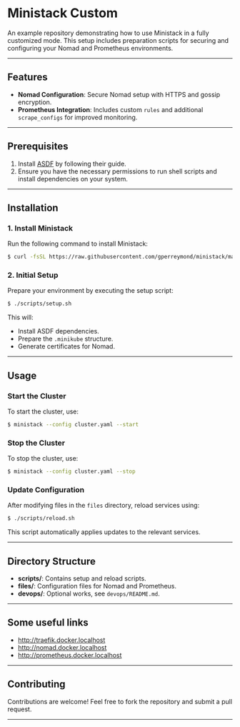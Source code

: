 # Ministack Custom

An example repository demonstrating how to use Ministack in a fully customized mode. This setup includes preparation scripts for securing and configuring your Nomad and Prometheus environments.

---

## Features

- **Nomad Configuration**: Secure Nomad setup with HTTPS and gossip encryption.
- **Prometheus Integration**: Includes custom `rules` and additional `scrape_configs` for improved monitoring.

---

## Prerequisites

1. Install [ASDF](https://asdf-vm.com/guide/getting-started.html) by following their guide.
2. Ensure you have the necessary permissions to run shell scripts and install dependencies on your system.

---

## Installation

### 1. Install Ministack
Run the following command to install Ministack:
```sh
$ curl -fsSL https://raw.githubusercontent.com/gperreymond/ministack/main/install | bash
```

### 2. Initial Setup
Prepare your environment by executing the setup script:
```sh
$ ./scripts/setup.sh
```
This will:
- Install ASDF dependencies.
- Prepare the `.minikube` structure.
- Generate certificates for Nomad.

---

## Usage

### Start the Cluster
To start the cluster, use:
```sh
$ ministack --config cluster.yaml --start
```

### Stop the Cluster
To stop the cluster, use:
```sh
$ ministack --config cluster.yaml --stop
```

### Update Configuration
After modifying files in the `files` directory, reload services using:
```sh
$ ./scripts/reload.sh
```
This script automatically applies updates to the relevant services.

---

## Directory Structure

- **scripts/**: Contains setup and reload scripts.
- **files/**: Configuration files for Nomad and Prometheus.
- **devops/**: Optional works, see `devops/README.md`.

---

## Some useful links

* http://traefik.docker.localhost
* http://nomad.docker.localhost
* http://prometheus.docker.localhost

---

## Contributing

Contributions are welcome! Feel free to fork the repository and submit a pull request.

---
